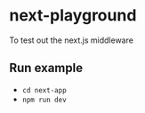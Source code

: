 # next-playground
To test out the next.js middleware

## Run example

* `cd next-app`
* `npm run dev`